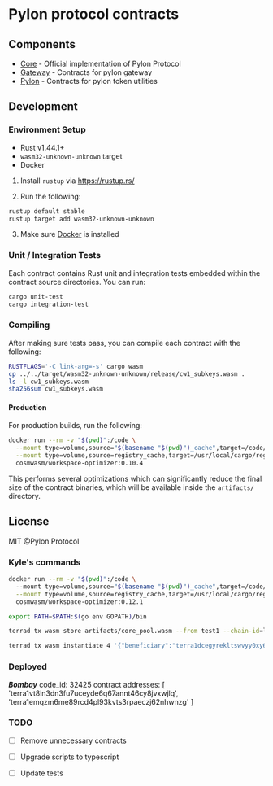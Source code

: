 # Pylon protocol contracts

## Components

* [Core](./contracts/core) - Official implementation of Pylon Protocol
* [Gateway](./contracts/gateway) - Contracts for pylon gateway
* [Pylon](./contracts/pylon) - Contracts for pylon token utilities

## Development

### Environment Setup

- Rust v1.44.1+
- `wasm32-unknown-unknown` target
- Docker

1. Install `rustup` via https://rustup.rs/

2. Run the following:

```sh
rustup default stable
rustup target add wasm32-unknown-unknown
```

3. Make sure [Docker](https://www.docker.com/) is installed

### Unit / Integration Tests

Each contract contains Rust unit and integration tests embedded within the contract source directories. You can run:

```sh
cargo unit-test
cargo integration-test
```

### Compiling

After making sure tests pass, you can compile each contract with the following:

```sh
RUSTFLAGS='-C link-arg=-s' cargo wasm
cp ../../target/wasm32-unknown-unknown/release/cw1_subkeys.wasm .
ls -l cw1_subkeys.wasm
sha256sum cw1_subkeys.wasm
```

#### Production

For production builds, run the following:

```sh
docker run --rm -v "$(pwd)":/code \
  --mount type=volume,source="$(basename "$(pwd)")_cache",target=/code/target \
  --mount type=volume,source=registry_cache,target=/usr/local/cargo/registry \
  cosmwasm/workspace-optimizer:0.10.4
```

This performs several optimizations which can significantly reduce the final size of the contract binaries, which will
be available inside the `artifacts/` directory.

## License

MIT @Pylon Protocol

### Kyle's commands 

```sh
docker run --rm -v "$(pwd)":/code \                                                                                                          
  --mount type=volume,source="$(basename "$(pwd)")_cache",target=/code/target \
  --mount type=volume,source=registry_cache,target=/usr/local/cargo/registry \
  cosmwasm/workspace-optimizer:0.12.1
```

```sh
export PATH=$PATH:$(go env GOPATH)/bin 
```

```sh
terrad tx wasm store artifacts/core_pool.wasm --from test1 --chain-id=localterra --gas=auto --fees=100000uluna --broadcast-mode=block 
```

```sh
terrad tx wasm instantiate 4 '{"beneficiary":"terra1dcegyrekltswvyy0xy69ydgxn9x8x32zdtapd8","dp_code_id": 148,"fee_collector":"terra1dcegyrekltswvyy0xy69ydgxn9x8x32zdtapd8","moneymarket":"terra1sepfj7s0aeg5967uxnfk4thzlerrsktkpelm5s","pool_name":"Pylon AnchorPool"}' --from test1 --chain-id=localterra --fees=10000uluna --gas=auto --broadcast-mode=block
```

### Deployed
***Bombay***
code_id: 32425
contract addresses: [
  'terra1vt8ln3dn3fu7uceyde6q67annt46cy8jvxwjlq',
  'terra1emqzm6me89rcd4pl93kvts3rpaeczj62nhwnzg'
]

### TODO
- [ ] Remove unnecessary contracts
- [ ] Upgrade scripts to typescript
- [ ] Update tests
  